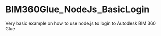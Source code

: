 # BIM360Glue_NodeJs_BasicLogin
Very basic example on how to use node.js to login to Autodesk BIM 360 Glue
